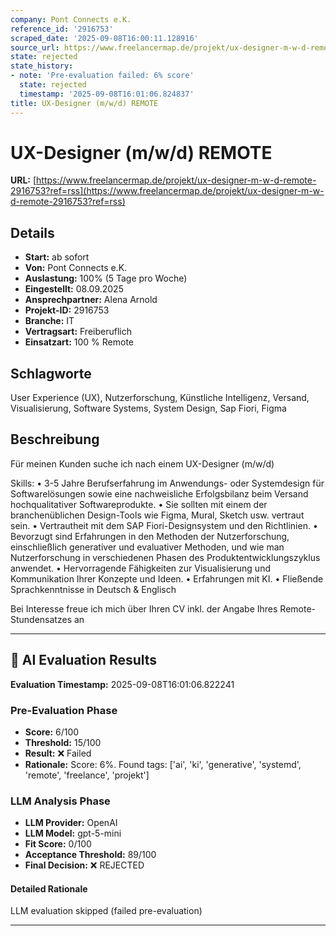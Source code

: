 ```yaml
---
company: Pont Connects e.K.
reference_id: '2916753'
scraped_date: '2025-09-08T16:00:11.128916'
source_url: https://www.freelancermap.de/projekt/ux-designer-m-w-d-remote-2916753?ref=rss
state: rejected
state_history:
- note: 'Pre-evaluation failed: 6% score'
  state: rejected
  timestamp: '2025-09-08T16:01:06.824837'
title: UX-Designer (m/w/d) REMOTE
---
```



# UX-Designer (m/w/d) REMOTE
**URL:** [https://www.freelancermap.de/projekt/ux-designer-m-w-d-remote-2916753?ref=rss](https://www.freelancermap.de/projekt/ux-designer-m-w-d-remote-2916753?ref=rss)
## Details
- **Start:** ab sofort
- **Von:** Pont Connects e.K.
- **Auslastung:** 100% (5 Tage pro Woche)
- **Eingestellt:** 08.09.2025
- **Ansprechpartner:** Alena Arnold
- **Projekt-ID:** 2916753
- **Branche:** IT
- **Vertragsart:** Freiberuflich
- **Einsatzart:** 100
                                                % Remote

## Schlagworte
User Experience (UX), Nutzerforschung, Künstliche Intelligenz, Versand, Visualisierung, Software Systems, System Design, Sap Fiori, Figma

## Beschreibung
Für meinen Kunden suche ich nach einem UX-Designer (m/w/d)

Skills:
• 3-5 Jahre Berufserfahrung im Anwendungs- oder Systemdesign für Softwarelösungen sowie eine nachweisliche Erfolgsbilanz beim Versand hochqualitativer Softwareprodukte.
• Sie sollten mit einem der branchenüblichen Design-Tools wie Figma, Mural, Sketch usw. vertraut sein.
• Vertrautheit mit dem SAP Fiori-Designsystem und den Richtlinien.
• Bevorzugt sind Erfahrungen in den Methoden der Nutzerforschung, einschließlich generativer und evaluativer Methoden, und wie man Nutzerforschung in verschiedenen Phasen des Produktentwicklungszyklus anwendet.
• Hervorragende Fähigkeiten zur Visualisierung und Kommunikation Ihrer Konzepte und Ideen.
• Erfahrungen mit KI.
• Fließende Sprachkenntnisse in Deutsch & Englisch

Bei Interesse freue ich mich über Ihren CV inkl. der Angabe Ihres Remote-Stundensatzes an

---

## 🤖 AI Evaluation Results

**Evaluation Timestamp:** 2025-09-08T16:01:06.822241

### Pre-Evaluation Phase
- **Score:** 6/100
- **Threshold:** 15/100
- **Result:** ❌ Failed
- **Rationale:** Score: 6%. Found tags: ['ai', 'ki', 'generative', 'systemd', 'remote', 'freelance', 'projekt']

### LLM Analysis Phase
- **LLM Provider:** OpenAI
- **LLM Model:** gpt-5-mini
- **Fit Score:** 0/100
- **Acceptance Threshold:** 89/100
- **Final Decision:** ❌ REJECTED

#### Detailed Rationale
LLM evaluation skipped (failed pre-evaluation)

---
